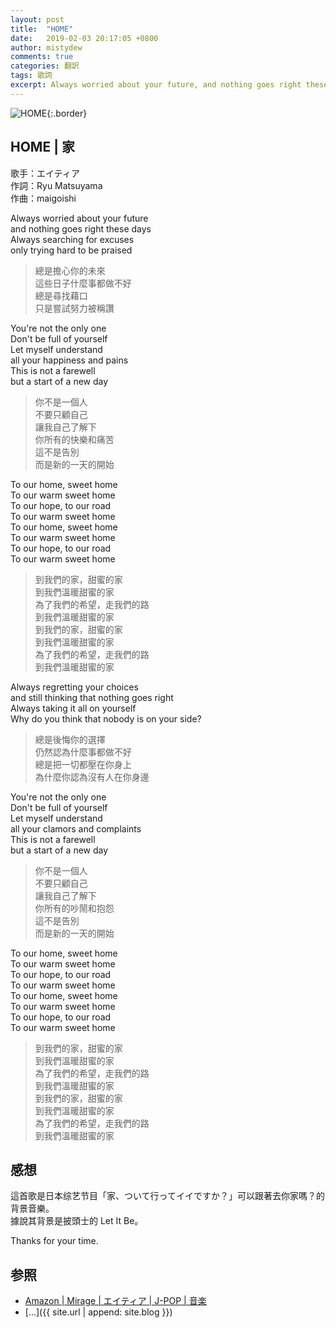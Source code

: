 ```yaml
---
layout: post
title:  "HOME"
date:   2019-02-03 20:17:05 +0800
author: mistydew
comments: true
categories: 翻訳
tags: 歌詞
excerpt: Always worried about your future, and nothing goes right these days. Always searching for excuses, only trying hard to be praised
---
```

![HOME](https://raw.githubusercontent.com/mistydew/misc/master/cover/MIRAGE.jpg){:.border}

## HOME | 家

歌手：エイティア<br>
作詞：Ryu Matsuyama<br>
作曲：maigoishi

Always worried about your future<br>
and nothing goes right these days<br>
Always searching for excuses<br>
only trying hard to be praised

> 總是擔心你的未來<br>
> 這些日子什麼事都做不好<br>
> 總是尋找藉口<br>
> 只是嘗試努力被稱讚

You're not the only one<br>
Don't be full of yourself<br>
Let myself understand<br>
all your happiness and pains<br>
This is not a farewell<br>
but a start of a new day

> 你不是一個人<br>
> 不要只顧自己<br>
> 讓我自己了解下<br>
> 你所有的快樂和痛苦<br>
> 這不是告別<br>
> 而是新的一天的開始

To our home, sweet home<br>
To our warm sweet home<br>
To our hope, to our road<br>
To our warm sweet home<br>
To our home, sweet home<br>
To our warm sweet home<br>
To our hope, to our road<br>
To our warm sweet home

> 到我們的家，甜蜜的家<br>
> 到我們溫暖甜蜜的家<br>
> 為了我們的希望，走我們的路<br>
> 到我們溫暖甜蜜的家<br>
> 到我們的家，甜蜜的家<br>
> 到我們溫暖甜蜜的家<br>
> 為了我們的希望，走我們的路<br>
> 到我們溫暖甜蜜的家

Always regretting your choices<br>
and still thinking that nothing goes right<br>
Always taking it all on yourself<br>
Why do you think that nobody is on your side?

> 總是後悔你的選擇<br>
> 仍然認為什麼事都做不好<br>
> 總是把一切都壓在你身上<br>
> 為什麼你認為沒有人在你身邊

You're not the only one<br>
Don't be full of yourself<br>
Let myself understand<br>
all your clamors and complaints<br>
This is not a farewell<br>
but a start of a new day

> 你不是一個人<br>
> 不要只顧自己<br>
> 讓我自己了解下<br>
> 你所有的吵鬧和抱怨<br>
> 這不是告別<br>
> 而是新的一天的開始

To our home, sweet home<br>
To our warm sweet home<br>
To our hope, to our road<br>
To our warm sweet home<br>
To our home, sweet home<br>
To our warm sweet home<br>
To our hope, to our road<br>
To our warm sweet home

> 到我們的家，甜蜜的家<br>
> 到我們溫暖甜蜜的家<br>
> 為了我們的希望，走我們的路<br>
> 到我們溫暖甜蜜的家<br>
> 到我們的家，甜蜜的家<br>
> 到我們溫暖甜蜜的家<br>
> 為了我們的希望，走我們的路<br>
> 到我們溫暖甜蜜的家

## 感想
這首歌是日本综艺节目「家、ついて行ってイイですか？」可以跟著去你家嗎？的背景音樂。<br>
據說其背景是披頭士的 Let It Be。

Thanks for your time.

## 参照
* [Amazon \| Mirage \| エイティア \| J-POP \| 音楽](https://www.amazon.co.jp/Mirage-%E3%82%A8%E3%82%A4%E3%83%86%E3%82%A3%E3%82%A2/dp/B07255YRRZ/ref=sr_1_1?ie=UTF8&qid=1548992472&sr=8-1&keywords=Mirage-%E3%82%A8%E3%82%A4%E3%83%86%E3%82%A3%E3%82%A2)
* [...]({{ site.url | append: site.blog }})
